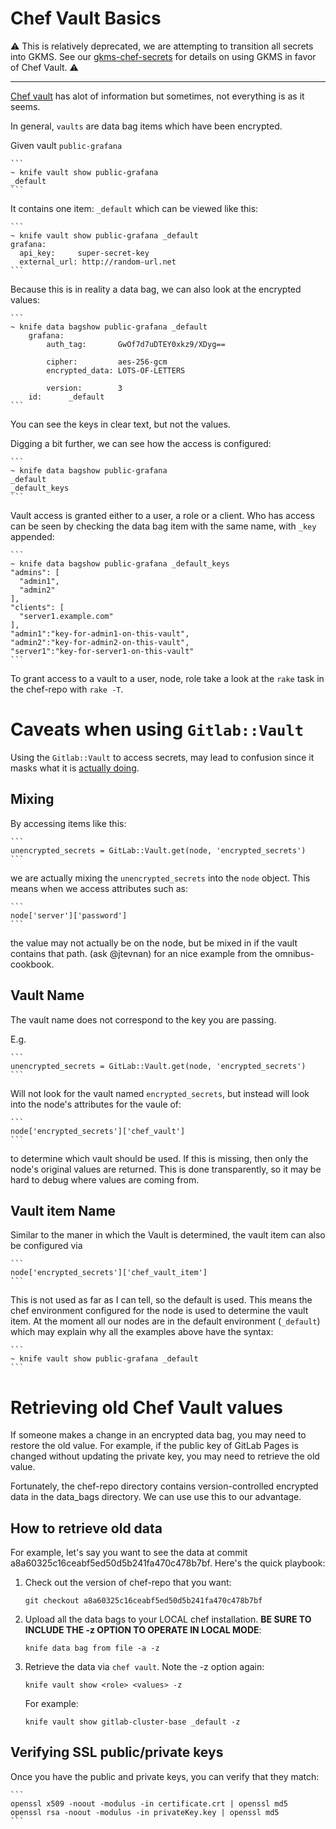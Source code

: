 # Chef Vault Basics

:warning: This is relatively deprecated, we are attempting to transition all
secrets into GKMS. See our [gkms-chef-secrets](./gkms-chef-secrets.md) for
details on using GKMS in favor of Chef Vault. :warning:

---

[Chef vault](https://github.com/chef-cookbooks/chef-vault) has alot of information
but sometimes, not everything is as it seems.

In general, `vaults` are data bag items which have been encrypted.



Given vault `public-grafana`

    ```
    ~ knife vault show public-grafana
    _default
    ```

It contains one item: `_default` which can be viewed like this:

    ```
    ~ knife vault show public-grafana _default
    grafana:
      api_key:     super-secret-key
      external_url: http://random-url.net
    ```

Because this is in reality a data bag, we can also look at the encrypted
values:

    ```
    ~ knife data bagshow public-grafana _default
		grafana:
			auth_tag:       GwOf7d7uDTEY0xkz9/XDyg==

			cipher:         aes-256-gcm
			encrypted_data: LOTS-OF-LETTERS

			version:        3
		id:      _default
    ```

You can see the keys in clear text, but not the values.

Digging a bit further, we can see how the access is configured:

    ```
    ~ knife data bagshow public-grafana
    _default
    _default_keys
    ```

Vault access is granted either to a user, a role or a client.
Who has access can be seen by checking the data bag item with
the same name, with `_key` appended:

    ```
    ~ knife data bagshow public-grafana _default_keys
    "admins": [
      "admin1",
      "admin2"
    ],
    "clients": [
      "server1.example.com"
    ],
    "admin1":"key-for-admin1-on-this-vault",
    "admin2":"key-for-admin2-on-this-vault",
    "server1":"key-for-server1-on-this-vault"
    ```

To grant access to a vault to a user, node, role take a look at the `rake`
task in the chef-repo with `rake -T`.

# Caveats when using `Gitlab::Vault`

Using the `Gitlab::Vault` to access secrets, may lead to confusion since
it masks what it is [actually doing](https://gitlab.com/gitlab-cookbooks/gitlab-vault/blob/master/libraries/vault.rb).

## Mixing

By accessing items like this:

    ```
    unencrypted_secrets = GitLab::Vault.get(node, 'encrypted_secrets')
    ```

we are actually mixing the `unencrypted_secrets` into the `node` object.
This means when we access attributes such as:

    ```
    node['server']['password']
    ```

the value may not actually be on the node, but be mixed in if the
vault contains that path. (ask @jtevnan) for an nice example from the
omnibus-cookbook.

## Vault Name

The vault name does not correspond to the key you are passing.

E.g.

    ```
    unencrypted_secrets = GitLab::Vault.get(node, 'encrypted_secrets')
    ```

Will not look for the vault named `encrypted_secrets`, but instead will look into the node's
attributes for the vaule of:

    ```
    node['encrypted_secrets']['chef_vault']
    ```

to determine which vault should be used. If this is missing, then only the node's
original values are returned. This is done transparently, so it may be
hard to debug where values are coming from.

## Vault item Name

Similar to the maner in which the Vault is determined, the vault item can
also be configured via

    ```
    node['encrypted_secrets']['chef_vault_item']
    ```

This is not used as far as I can tell, so the default is used.
This means the chef environment configured for the node is used to
determine the vault item. At the moment all our nodes are in the
default environment (`_default`) which may explain why all the examples
above have the syntax:

    ```
    ~ knife vault show public-grafana _default
    ```

# Retrieving old Chef Vault values

If someone makes a change in an encrypted data bag, you may need to restore
the old value. For example, if the public key of GitLab Pages is changed
without updating the private key, you may need to retrieve the old value.

Fortunately, the chef-repo directory contains version-controlled encrypted
data in the data_bags directory. We can use use this to our advantage.

## How to retrieve old data

For example, let's say you want to see the data at commit
a8a60325c16ceabf5ed50d5b241fa470c478b7bf. Here's the quick playbook:

1. Check out the version of chef-repo that you want:

    ```
    git checkout a8a60325c16ceabf5ed50d5b241fa470c478b7bf
    ```

1. Upload all the data bags to your LOCAL chef installation.
    **BE SURE TO INCLUDE THE -z OPTION TO OPERATE IN LOCAL MODE**:

    ```
    knife data bag from file -a -z
    ```

1. Retrieve the data via `chef vault`. Note the -z option again:

    ```
    knife vault show <role> <values> -z
    ```

    For example:

    ```
    knife vault show gitlab-cluster-base _default -z
    ```

## Verifying SSL public/private keys

Once you have the public and private keys, you can verify that they match:

    ```
    openssl x509 -noout -modulus -in certificate.crt | openssl md5
    openssl rsa -noout -modulus -in privateKey.key | openssl md5
    ```
